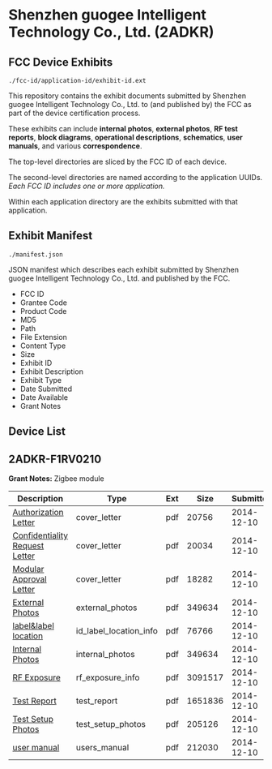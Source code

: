 # Shenzhen guogee Intelligent Technology Co., Ltd. (2ADKR)
## FCC Device Exhibits

```
./fcc-id/application-id/exhibit-id.ext
```

This repository contains the exhibit documents submitted by Shenzhen guogee Intelligent Technology Co., Ltd. to (and published by) the FCC as part of the device certification process.

These exhibits can include **internal photos**, **external photos**, **RF test reports**, **block diagrams**, **operational descriptions**, **schematics**, **user manuals**, and various **correspondence**.

The top-level directories are sliced by the FCC ID of each device.

The second-level directories are named according to the application UUIDs. *Each FCC ID includes one or more application.*

Within each application directory are the exhibits submitted with that application. 

## Exhibit Manifest

```
./manifest.json
```

JSON manifest which describes each exhibit submitted by Shenzhen guogee Intelligent Technology Co., Ltd. and published by the FCC.

- FCC ID
- Grantee Code
- Product Code
- MD5
- Path
- File Extension
- Content Type
- Size
- Exhibit ID
- Exhibit Description
- Exhibit Type
- Date Submitted
- Date Available
- Grant Notes

## Device List
## 2ADKR-F1RV0210
**Grant Notes:** Zigbee module

| Description | Type | Ext | Size | Submitted | Available |
| ----------- | ---- | --- | ---- | --------- | --------- |
| [Authorization Letter](2ADKR-F1RV0210/c2246feed5f9cdb63336eb6a88872433/2468508.pdf) | cover_letter | pdf | 20756 | 2014-12-10 | 2014-12-10 |
| [Confidentiality Request Letter](2ADKR-F1RV0210/c2246feed5f9cdb63336eb6a88872433/2468509.pdf) | cover_letter | pdf | 20034 | 2014-12-10 | 2014-12-10 |
| [Modular Approval Letter](2ADKR-F1RV0210/c2246feed5f9cdb63336eb6a88872433/2468511.pdf) | cover_letter | pdf | 18282 | 2014-12-10 | 2014-12-10 |
| [External Photos](2ADKR-F1RV0210/c2246feed5f9cdb63336eb6a88872433/2468507.pdf) | external_photos | pdf | 349634 | 2014-12-10 | 2014-12-10 |
| [label&label location](2ADKR-F1RV0210/c2246feed5f9cdb63336eb6a88872433/2468510.pdf) | id_label_location_info | pdf | 76766 | 2014-12-10 | 2014-12-10 |
| [Internal Photos](2ADKR-F1RV0210/c2246feed5f9cdb63336eb6a88872433/2468507.pdf) | internal_photos | pdf | 349634 | 2014-12-10 | 2014-12-10 |
| [RF Exposure](2ADKR-F1RV0210/c2246feed5f9cdb63336eb6a88872433/2468514.pdf) | rf_exposure_info | pdf | 3091517 | 2014-12-10 | 2014-12-10 |
| [Test Report](2ADKR-F1RV0210/c2246feed5f9cdb63336eb6a88872433/2468515.pdf) | test_report | pdf | 1651836 | 2014-12-10 | 2014-12-10 |
| [Test Setup Photos](2ADKR-F1RV0210/c2246feed5f9cdb63336eb6a88872433/2468516.pdf) | test_setup_photos | pdf | 205126 | 2014-12-10 | 2014-12-10 |
| [user manual](2ADKR-F1RV0210/c2246feed5f9cdb63336eb6a88872433/2468517.pdf) | users_manual | pdf | 212030 | 2014-12-10 | 2014-12-10 |
